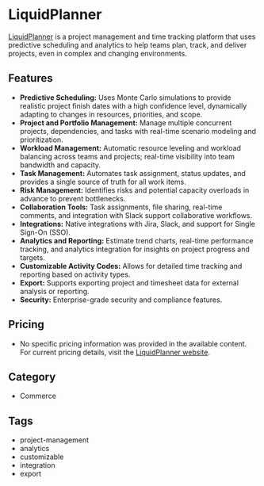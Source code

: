 # LiquidPlanner

[LiquidPlanner](https://www.liquidplanner.com/) is a project management and time tracking platform that uses predictive scheduling and analytics to help teams plan, track, and deliver projects, even in complex and changing environments.

## Features
- **Predictive Scheduling:** Uses Monte Carlo simulations to provide realistic project finish dates with a high confidence level, dynamically adapting to changes in resources, priorities, and scope.
- **Project and Portfolio Management:** Manage multiple concurrent projects, dependencies, and tasks with real-time scenario modeling and prioritization.
- **Workload Management:** Automatic resource leveling and workload balancing across teams and projects; real-time visibility into team bandwidth and capacity.
- **Task Management:** Automates task assignment, status updates, and provides a single source of truth for all work items.
- **Risk Management:** Identifies risks and potential capacity overloads in advance to prevent bottlenecks.
- **Collaboration Tools:** Task assignments, file sharing, real-time comments, and integration with Slack support collaborative workflows.
- **Integrations:** Native integrations with Jira, Slack, and support for Single Sign-On (SSO).
- **Analytics and Reporting:** Estimate trend charts, real-time performance tracking, and analytics integration for insights on project progress and targets.
- **Customizable Activity Codes:** Allows for detailed time tracking and reporting based on activity types.
- **Export:** Supports exporting project and timesheet data for external analysis or reporting.
- **Security:** Enterprise-grade security and compliance features.

## Pricing
- No specific pricing information was provided in the available content. For current pricing details, visit the [LiquidPlanner website](https://www.liquidplanner.com/).

## Category
- Commerce

## Tags
- project-management
- analytics
- customizable
- integration
- export